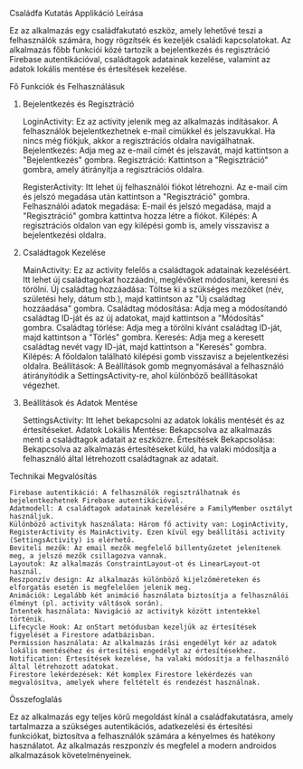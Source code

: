 Családfa Kutatás Applikáció Leírása

Ez az alkalmazás egy családfakutató eszköz, amely lehetővé teszi a felhasználók számára, hogy rögzítsék és kezeljék 
családi kapcsolatokat. Az alkalmazás főbb funkciói közé tartozik a bejelentkezés és regisztráció Firebase 
autentikációval, családtagok adatainak kezelése, valamint az adatok lokális mentése és értesítések kezelése.

Fő Funkciók és Felhasználásuk
1. Bejelentkezés és Regisztráció

   LoginActivity: Ez az activity jelenik meg az alkalmazás indításakor. A felhasználók bejelentkezhetnek e-mail 
   címükkel és jelszavukkal. Ha nincs még fiókjuk, akkor a regisztrációs oldalra navigálhatnak.
   Bejelentkezés: Adja meg az e-mail címét és jelszavát, majd kattintson a "Bejelentkezés" gombra.
   Regisztráció: Kattintson a "Regisztráció" gombra, amely átirányítja a regisztrációs oldalra.

   RegisterActivity: Itt lehet új felhasználói fiókot létrehozni. Az e-mail cím és jelszó megadása után kattintson a "Regisztráció" gombra.
   Felhasználói adatok megadása: E-mail és jelszó megadása, majd a "Regisztráció" gombra kattintva hozza létre a fiókot.
   Kilépés: A regisztrációs oldalon van egy kilépési gomb is, amely visszavisz a bejelentkezési oldalra.

2. Családtagok Kezelése

   MainActivity: Ez az activity felelős a családtagok adatainak kezeléséért. Itt lehet új családtagokat hozzáadni, meglévőket módosítani, keresni és törölni.
   Új családtag hozzáadása: Töltse ki a szükséges mezőket (név, születési hely, dátum stb.), majd kattintson az "Új családtag hozzáadása" gombra.
   Családtag módosítása: Adja meg a módosítandó családtag ID-ját és az új adatokat, majd kattintson a "Módosítás" gombra.
   Családtag törlése: Adja meg a törölni kívánt családtag ID-ját, majd kattintson a "Törlés" gombra.
   Keresés: Adja meg a keresett családtag nevét vagy ID-ját, majd kattintson a "Keresés" gombra.
   Kilépés: A főoldalon található kilépési gomb visszavisz a bejelentkezési oldalra.
   Beállítások: A Beállítások gomb megnyomásával a felhasználó átirányítódik a SettingsActivity-re, ahol különböző beállításokat végezhet.

3. Beállítások és Adatok Mentése

   SettingsActivity: Itt lehet bekapcsolni az adatok lokális mentését és az értesítéseket.
   Adatok Lokális Mentése: Bekapcsolva az alkalmazás menti a családtagok adatait az eszközre.
   Értesítések Bekapcsolása: Bekapcsolva az alkalmazás értesítéseket küld, ha valaki módosítja a felhasználó által létrehozott családtagnak az adatait.

Technikai Megvalósítás

    Firebase autentikáció: A felhasználók regisztrálhatnak és bejelentkezhetnek Firebase autentikációval.
    Adatmodell: A családtagok adatainak kezelésére a FamilyMember osztályt használjuk.
    Különböző activityk használata: Három fő activity van: LoginActivity, RegisterActivity és MainActivity. Ezen kívül egy beállítási activity (SettingsActivity) is elérhető.
    Beviteli mezők: Az email mezők megfelelő billentyűzetet jelenítenek meg, a jelszó mezők csillagozva vannak.
    Layoutok: Az alkalmazás ConstraintLayout-ot és LinearLayout-ot használ.
    Reszponzív design: Az alkalmazás különböző kijelzőméreteken és elforgatás esetén is megfelelően jelenik meg.
    Animációk: Legalább két animáció használata biztosítja a felhasználói élményt (pl. activity váltások során).
    Intentek használata: Navigáció az activityk között intentekkel történik.
    Lifecycle Hook: Az onStart metódusban kezeljük az értesítések figyelését a Firestore adatbázisban.
    Permission használata: Az alkalmazás írási engedélyt kér az adatok lokális mentéséhez és értesítési engedélyt az értesítésekhez.
    Notification: Értesítések kezelése, ha valaki módosítja a felhasználó által létrehozott adatokat.
    Firestore lekérdezések: Két komplex Firestore lekérdezés van megvalósítva, amelyek where feltételt és rendezést használnak.

Összefoglalás

Ez az alkalmazás egy teljes körű megoldást kínál a családfakutatásra, amely tartalmazza a szükséges autentikációs, 
adatkezelési és értesítési funkciókat, biztosítva a felhasználók számára a kényelmes és hatékony használatot. 
Az alkalmazás reszponzív és megfelel a modern androidos alkalmazások követelményeinek.